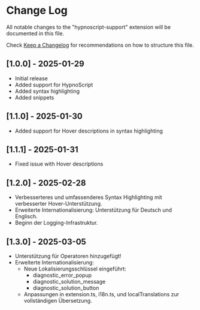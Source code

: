 # Change Log

All notable changes to the "hypnoscript-support" extension will be documented in this file.

Check [Keep a Changelog](http://keepachangelog.com/) for recommendations on how to structure this file.

## [1.0.0] - 2025-01-29

- Initial release
- Added support for HypnoScript
- Added syntax highlighting
- Added snippets

## [1.1.0] - 2025-01-30

- Added support for Hover descriptions in syntax highlighting

## [1.1.1] - 2025-01-31

- Fixed issue with Hover descriptions

## [1.2.0] - 2025-02-28

- Verbesserteres und umfassenderes Syntax Highlighting mit verbesserter Hover-Unterstützung.
- Erweiterte Internationalisierung: Unterstützung für Deutsch und Englisch.
- Beginn der Logging-Infrastruktur.

## [1.3.0] - 2025-03-05

- Unterstützung für Operatoren hinzugefügt!
- Erweiterte Internationalisierung:
  - Neue Lokalisierungsschlüssel eingeführt: 
    - diagnostic_error_popup
    - diagnostic_solution_message
    - diagnostic_solution_button
  - Anpassungen in extension.ts, i18n.ts, und localTranslations zur vollständigen Übersetzung.
